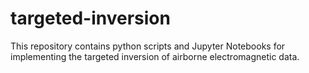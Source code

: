 # targeted-inversion
This repository contains python scripts and Jupyter Notebooks for implementing the targeted inversion of airborne electromagnetic data. 
